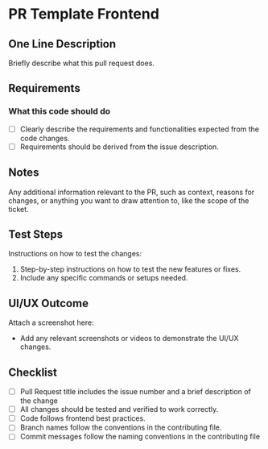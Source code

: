 # PR Template Frontend

## One Line Description
Briefly describe what this pull request does.

## Requirements
### What this code should do
- [ ] Clearly describe the requirements and functionalities expected from the code changes.
- [ ] Requirements should be derived from the issue description.

## Notes
Any additional information relevant to the PR, such as context, reasons for changes, or anything you want to draw attention to, like the scope of the ticket.

## Test Steps
Instructions on how to test the changes:
1. Step-by-step instructions on how to test the new features or fixes.
2. Include any specific commands or setups needed.

## UI/UX Outcome
Attach a screenshot here:
- Add any relevant screenshots or videos to demonstrate the UI/UX changes.

## Checklist
- [ ] Pull Request title includes the issue number and a brief description of the change
- [ ] All changes should be tested and verified to work correctly.
- [ ] Code follows frontend best practices.
- [ ] Branch names follow the conventions in the contributing file.
- [ ] Commit messages follow the naming conventions in the contributing file 